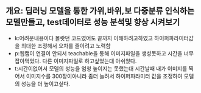 ## 개요: 딥러닝 모델을 통한 가위,바위,보 다중분류 인식하는 모델만들고, test데이터로 성능 분석및 향상 시켜보기

- k:어려운내용이다 몰랏던 코드였어도 끝까지 이해하려고하였고 하이퍼파라미터값을 최대한 조정해서 오차를 줄이려고 노력함
- p:웹캠이 연결이 안되서 teachable을 통해 이미지파일을 생성못하고 시간을 너무 잡아먹었다. 다른 이미지파일로 하고싶었는대 아쉬웠다. 
- t:시간이없어서 모델의 성능을 엄청 높이지는 못했는대 시간날때 내가 이미지를 찍어서 이미지수를 300장이아니라 좀더 늘려서 하이퍼파라미터 값을 조정하여 모델의 성능을 더 높이고싶다.


